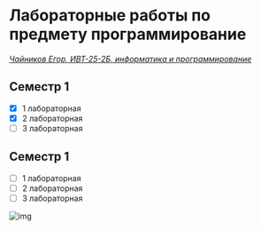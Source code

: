 # Лабораторные работы по предмету программирование
<ins> *Чайников Егор, ИВТ-25-2Б, информатика и программирование* <ins/>

## Семестр 1
- [x] 1 лабораторная
- [x] 2 лабораторная
- [ ] 3 лабораторная

## Семестр 1
- [ ] 1 лабораторная
- [ ] 2 лабораторная
- [ ] 3 лабораторная

![img](https://cgon.rospotrebnadzor.ru/upload/pictures_inside_article/0a9/yzx7n311b54e0zg5hsllkmsm7c6v1zu8/8854cdeb85cb29fbd8571eede588c539.png)
